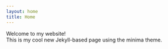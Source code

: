 ```yaml
---
layout: home
title: Home
---
```


Welcome to my website!  
This is my cool new Jekyll-based page using the minima theme.
